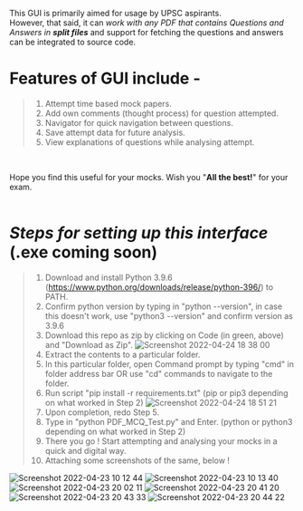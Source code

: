 This GUI is primarily aimed for usage by UPSC aspirants. <br />
However, that said, it can _work with any PDF that contains Questions and Answers in **split files**_ and support for fetching the questions and answers can be integrated to source code.
<br />
# Features of GUI include -
> 1. Attempt time based mock papers.
> 2. Add own comments (thought process) for question attempted.
> 3. Navigator for quick navigation between questions.
> 4. Save attempt data for future analysis.
> 5. View explanations of questions while analysing attempt.

<br />

Hope you find this useful for your mocks.
Wish you "**All the best!**" for your exam. 
<br />
<br />
# _**Steps for setting up this interface**_ (.exe coming soon)
> 1. Download and install Python 3.9.6 (https://www.python.org/downloads/release/python-396/) to PATH.
> 2. Confirm python version by typing in "python --version", in case this doesn't work, use "python3 --version" and confirm version as 3.9.6
> 3. Download this repo as zip by clicking on Code (in green, above) and "Download as Zip".
> ![Screenshot 2022-04-24 18 38 00](https://user-images.githubusercontent.com/25398439/164978574-afba5224-4889-4783-875b-b4103fdfadab.png)
> 4. Extract the contents to a particular folder.
> 5. In this particular folder, open Command prompt by typing "cmd" in folder address bar OR use "cd" commands to navigate to the folder.
> 6. Run script "pip install -r requirements.txt" (pip or pip3 depending on what worked in Step 2)
> ![Screenshot 2022-04-24 18 51 21](https://user-images.githubusercontent.com/25398439/164978597-9903315c-59f9-40a6-b4ed-99b42ad2289b.png)
> 7. Upon completion, redo Step 5.
> 8. Type in "python PDF_MCQ_Test.py" and Enter. (python or python3 depending on what worked in Step 2)
> 9. There you go ! Start attempting and analysing your mocks in a quick and digital way.
> 10. Attaching some screenshots of the same, below !

![Screenshot 2022-04-23 10 12 44](https://user-images.githubusercontent.com/25398439/164916722-b7a59843-0738-469f-a71b-d43b29458123.png) 
![Screenshot 2022-04-23 10 13 40](https://user-images.githubusercontent.com/25398439/164916745-b61176af-cabe-41bd-a31b-aa076956be96.png)
![Screenshot 2022-04-23 20 02 11](https://user-images.githubusercontent.com/25398439/164916758-c4c89384-fdeb-433a-8a9e-6cac5f4b89ee.png) 
![Screenshot 2022-04-23 20 41 20](https://user-images.githubusercontent.com/25398439/164916774-cef356cc-d26c-4a92-bb68-02edcb40e5bf.png)
![Screenshot 2022-04-23 20 43 33](https://user-images.githubusercontent.com/25398439/164916782-f5cfb267-0b1a-48f8-a94d-921bbfe61344.png) 
![Screenshot 2022-04-23 20 44 22](https://user-images.githubusercontent.com/25398439/164916792-2ae69e29-e2aa-4acc-a45c-40f51634de3d.png)
